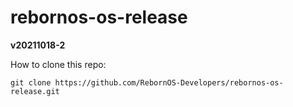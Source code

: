 # rebornos-os-release

**v20211018-2**

How to clone this repo:

```
git clone https://github.com/RebornOS-Developers/rebornos-os-release.git
```

